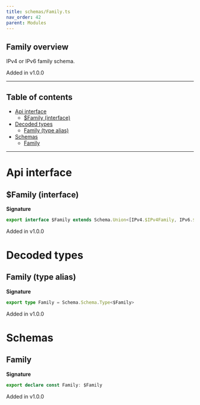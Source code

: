 ```yaml
---
title: schemas/Family.ts
nav_order: 42
parent: Modules
---
```


## Family overview

IPv4 or IPv6 family schema.

Added in v1.0.0

---

<h2 class="text-delta">Table of contents</h2>

- [Api interface](#api-interface)
  - [$Family (interface)](#family-interface)
- [Decoded types](#decoded-types)
  - [Family (type alias)](#family-type-alias)
- [Schemas](#schemas)
  - [Family](#family)

---

# Api interface

## $Family (interface)

**Signature**

```ts
export interface $Family extends Schema.Union<[IPv4.$IPv4Family, IPv6.$IPv6Family]> {}
```

Added in v1.0.0

# Decoded types

## Family (type alias)

**Signature**

```ts
export type Family = Schema.Schema.Type<$Family>
```

Added in v1.0.0

# Schemas

## Family

**Signature**

```ts
export declare const Family: $Family
```

Added in v1.0.0
